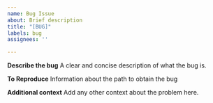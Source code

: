 ```yaml
---
name: Bug Issue
about: Brief description
title: "[BUG]"
labels: bug
assignees: ''

---
```


**Describe the bug**
A clear and concise description of what the bug is.

**To Reproduce**
Information about the path to obtain the bug

**Additional context**
Add any other context about the problem here.
